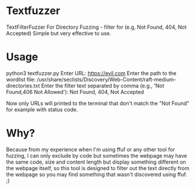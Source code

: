 # Textfuzzer
TextFilterFuzzer For Directory Fuzzing - filter for (e.g, Not Found, 404, Not Accepted) Simple but very effective to use. 

# Usage
python3 textfuzzer.py
Enter URL: https://evil.com
Enter the path to the wordlist file: /usr/share/seclists/Discovery/Web-Content/raft-medium-directories.txt
Enter the filter text separated by comma (e.g., 'Not Found,406 Not Allowed'): Not Found, 404, Not Accepted

Now only URLs will printed to the terminal that don't match the "Not Found" for example with status code.

# Why?
Because from my experience when I'm using ffuf or any other tool for fuzzing, I can only exclude by code but sometimes the webpage may have the same code, size and content length but display something different on the webpage itself, so this tool is designed to filter out the text directly from the webpage so you may find something that wasn't discovered using ffuf. ;)


